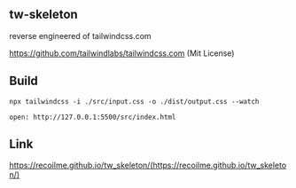 ## tw-skeleton

reverse engineered of tailwindcss.com

https://github.com/tailwindlabs/tailwindcss.com (Mit License)

## Build
```
npx tailwindcss -i ./src/input.css -o ./dist/output.css --watch

open: http://127.0.0.1:5500/src/index.html
```

## Link

https://recoilme.github.io/tw_skeleton/(https://recoilme.github.io/tw_skeleton/)